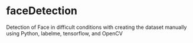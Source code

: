 # faceDetection
Detection of Face in difficult conditions with creating the dataset manually using Python, labelme, tensorflow, and OpenCV
